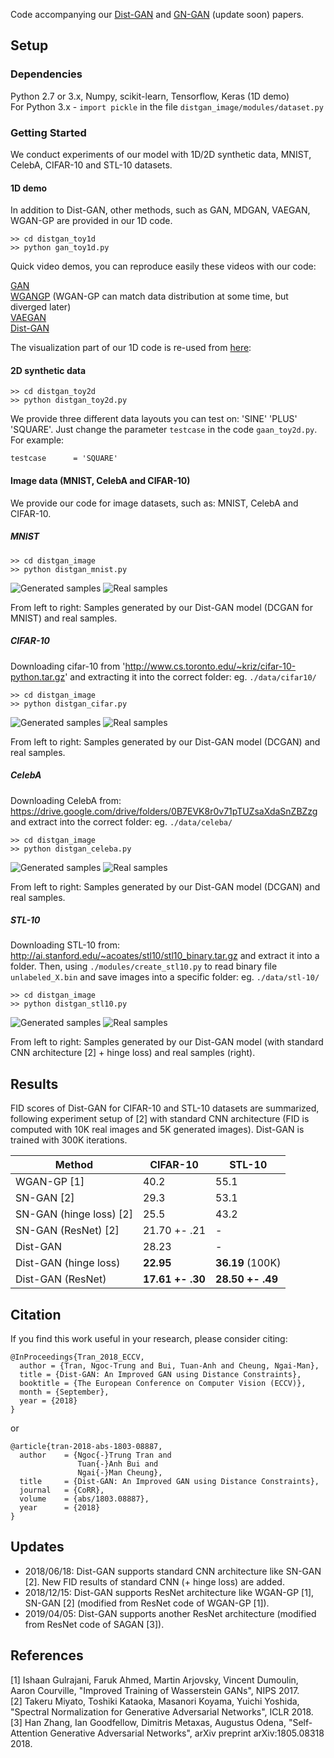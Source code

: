 Code accompanying our [Dist-GAN](https://arxiv.org/abs/1803.08887) and [GN-GAN](https://arxiv.org/abs/1811.01333) (update soon) papers.

## Setup

### Dependencies
Python 2.7 or 3.x, Numpy, scikit-learn, Tensorflow, Keras (1D demo) <br>
For Python 3.x - `import pickle` in the file `distgan_image/modules/dataset.py`

### Getting Started
We conduct experiments of our model with 1D/2D synthetic data, MNIST, CelebA, CIFAR-10 and STL-10 datasets.

#### 1D demo
In addition to Dist-GAN, other methods, such as GAN, MDGAN, VAEGAN, WGAN-GP are provided in our 1D code.

```
>> cd distgan_toy1d
>> python gan_toy1d.py
```

Quick video demos, you can reproduce easily these videos with our code:

[GAN](https://www.youtube.com/watch?v=eisFNXbGaNI) <br>
[WGANGP](https://www.youtube.com/watch?v=5MDBwdfD5rY) (WGAN-GP can match data distribution at some time, but diverged later) <br>
[VAEGAN](https://www.youtube.com/watch?v=587z8VBcvvQ) <br>
[Dist-GAN](https://www.youtube.com/watch?v=IjbdMNo4m_8) <br>

The visualization part of our 1D code is re-used from [here](https://github.com/kremerj/gan):

#### 2D synthetic data
```
>> cd distgan_toy2d
>> python distgan_toy2d.py
```

We provide three different data layouts you can test on: 'SINE' 'PLUS' 'SQUARE'. Just change the parameter `testcase` in the code `gaan_toy2d.py`. For example:
```
testcase      = 'SQUARE'
```

#### Image data (MNIST, CelebA and CIFAR-10)

We provide our code for image datasets, such as: MNIST, CelebA and CIFAR-10.

##### MNIST

```
>> cd distgan_image
>> python distgan_mnist.py
```

![Generated samples](./distgan_image/images/mnist_100000_fake.jpg)
![Real samples](./distgan_image/images/mnist_100000_real.jpg)

From left to right: Samples generated by our Dist-GAN model (DCGAN for MNIST) and real samples.

##### CIFAR-10
Downloading cifar-10 from 'http://www.cs.toronto.edu/~kriz/cifar-10-python.tar.gz' and extracting it into the correct folder: eg. `./data/cifar10/`

```
>> cd distgan_image
>> python distgan_cifar.py
```

![Generated samples](./distgan_image/images/cifar_100000_fake.jpg)
![Real samples](./distgan_image/images/cifar_100000_real.jpg)

From left to right: Samples generated by our Dist-GAN model (DCGAN) and real samples.

##### CelebA
Downloading CelebA from: https://drive.google.com/drive/folders/0B7EVK8r0v71pTUZsaXdaSnZBZzg and extract into the correct folder: eg. `./data/celeba/`

```
>> cd distgan_image
>> python distgan_celeba.py
```

![Generated samples](./distgan_image/images/celeba_25100_fake.jpg)
![Real samples](./distgan_image/images/celeba_100000_real.jpg)

From left to right: Samples generated by our Dist-GAN model (DCGAN) and real samples.

##### STL-10
Downloading STL-10 from: http://ai.stanford.edu/~acoates/stl10/stl10_binary.tar.gz and extract it into a folder. Then, using `./modules/create_stl10.py` to read binary file `unlabeled_X.bin` and save images into a specific folder: eg. `./data/stl-10/`

```
>> cd distgan_image
>> python distgan_stl10.py
```

![Generated samples](./distgan_image/images/stl_97000_fake.jpg)
![Real samples](./distgan_image/images/stl_97000_real.jpg)

From left to right: Samples generated by our Dist-GAN model (with standard CNN architecture [2] + hinge loss) and real samples (right).

## Results

FID scores of Dist-GAN for CIFAR-10 and STL-10 datasets are summarized, following experiment setup of [2] with standard CNN architecture (FID is computed with 10K real images and 5K generated images). Dist-GAN is trained with 300K iterations.

| Method                  | CIFAR-10      | STL-10|
| -------------           | ------------- | ----- |
| WGAN-GP [1]             | 40.2          | 55.1  |
| SN-GAN  [2]             | 29.3          | 53.1  |
| SN-GAN (hinge loss) [2] | 25.5          | 43.2  |
| SN-GAN (ResNet) [2]     | 21.70 +- .21| -     |
| Dist-GAN                | 28.23         | -     |
| Dist-GAN (hinge loss)   | **22.95**     | **36.19** (100K) |
| Dist-GAN (ResNet)       | **17.61 +- .30**| **28.50 +- .49** |


## Citation
If you find this work useful in your research, please consider citing:

```
@InProceedings{Tran_2018_ECCV,
  author = {Tran, Ngoc-Trung and Bui, Tuan-Anh and Cheung, Ngai-Man},
  title = {Dist-GAN: An Improved GAN using Distance Constraints},
  booktitle = {The European Conference on Computer Vision (ECCV)},
  month = {September},
  year = {2018}
}
```

or

```
@article{tran-2018-abs-1803-08887,
  author    = {Ngoc{-}Trung Tran and
               Tuan{-}Anh Bui and
               Ngai{-}Man Cheung},
  title     = {Dist-GAN: An Improved GAN using Distance Constraints},
  journal   = {CoRR},
  volume    = {abs/1803.08887},
  year      = {2018}
}
```

## Updates
- 2018/06/18: Dist-GAN supports standard CNN architecture like SN-GAN [2]. New FID results of standard CNN (+ hinge loss) are added.
- 2018/12/15: Dist-GAN supports ResNet architecture like WGAN-GP [1], SN-GAN [2] (modified from ResNet code of WGAN-GP [1]).
- 2019/04/05: Dist-GAN supports another ResNet architecture (modified from ResNet code of SAGAN [3]).

## References

[1] Ishaan Gulrajani, Faruk Ahmed, Martin Arjovsky, Vincent Dumoulin, Aaron Courville, "Improved Training of Wasserstein GANs", NIPS 2017.<br>
[2] Takeru Miyato, Toshiki Kataoka, Masanori Koyama, Yuichi Yoshida, "Spectral Normalization for Generative Adversarial Networks", ICLR 2018.<br>
[3] Han Zhang, Ian Goodfellow, Dimitris Metaxas, Augustus Odena, "Self-Attention Generative Adversarial Networks", arXiv preprint arXiv:1805.08318 2018.<br>
